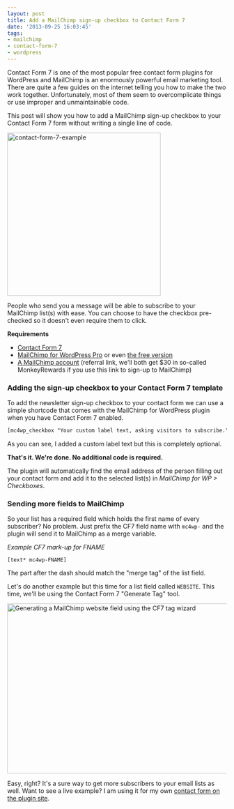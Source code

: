 ```yaml
---
layout: post
title: Add a MailChimp sign-up checkbox to Contact Form 7
date: '2013-09-25 16:03:45'
tags:
- mailchimp
- contact-form-7
- wordpress
---
```


<p>Contact Form 7 is one of the most popular free contact form plugins for WordPress and MailChimp is an enormously powerful email marketing tool. There are quite a few guides on the internet telling you how to make the two work together. Unfortunately, most of them seem to overcomplicate things or use improper and unmaintainable code.</p>

This post will show you how to add a MailChimp sign-up checkbox to your Contact Form 7 form without writing a single line of code.

<img class="alignright size-full wp-image-2191" alt="contact-form-7-example" src="https://res.cloudinary.com/dannyvankooten/image/upload/v1408704561/contact-form-7-example_rtkgiq.png" width="352" height="374" />

People who send you a message will be able to subscribe to your MailChimp list(s) with ease. You can choose to have the checkbox pre-checked so it doesn't even require them to click.

<strong>Requirements</strong>
<ul>
	<li><a href="http://wordpress.org/plugins/contact-form-7/">Contact Form 7</a></li>
	<li><a title="MailChimp for WordPress" href="https://mc4wp.com/">MailChimp for WordPress Pro</a> or even <a href="http://wordpress.org/plugins/mailchimp-for-wp/">the free version</a</li>
	<li><a href="http://eepurl.com/FLbC9">A MailChimp account</a> (referral link, we'll both get $30 in so-called MonkeyRewards if you use this link to sign-up to MailChimp)</li>
</ul>

<h3>Adding the sign-up checkbox to your Contact Form 7 template</h3>
To add the newsletter sign-up checkbox to your contact form we can use a simple shortcode that comes with the MailChimp for WordPress plugin when you have Contact Form 7 enabled.

```html
[mc4wp_checkbox "Your custom label text, asking visitors to subscribe."]
```

As you can see, I added a custom label text but this is completely optional.

<strong>That's it. We're done. No additional code is required. </strong> 

The plugin will automatically find the email address of the person filling out your contact form and add it to the selected list(s) in *MailChimp for WP > Checkboxes*.

### Sending more fields to MailChimp
So your list has a required field which holds the first name of every subscriber? No problem. Just prefix the CF7 field name with `mc4wp-` and the plugin will send it to MailChimp as a merge variable.

<em>Example CF7 mark-up for FNAME</em>
```
[text* mc4wp-FNAME]
```
The part after the dash should match the "merge tag" of the list field. 

Let's do another example but this time for a list field called `WEBSITE`. This time, we'll be using the Contact Form 7 "Generate Tag" tool.

<img class="aligncenter size-full wp-image-2189" alt="Generating a MailChimp website field using the CF7 tag wizard" src="https://res.cloudinary.com/dannyvankooten/image/upload/v1408704562/contact-form-7-generate-tag_ugaglb.png" width="615" height="390" />

Easy, right? It's a sure way to get more subscribers to your email lists as well. Want to see a live example? I am using it for my own <a href="https://mc4wp.com/contact/">contact form on the plugin site</a>.
